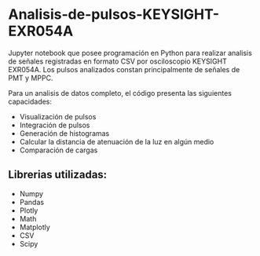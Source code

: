 # Analisis-de-pulsos-KEYSIGHT-EXR054A
Jupyter notebook que posee programación en Python para realizar analisis de señales registradas en formato CSV por osciloscopio KEYSIGHT EXR054A. 
Los pulsos analizados constan principalmente de señales de PMT y MPPC.

Para un analisis de datos completo, el código presenta las siguientes capacidades:

* Visualización de pulsos
* Integración de pulsos
* Generación de histogramas
* Calcular la distancia de atenuación de la luz en algún medio
* Comparación de cargas


## Librerias utilizadas:

* Numpy
* Pandas
* Plotly
* Math
* Matplotly
* CSV
* Scipy  